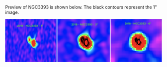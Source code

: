 Preview of NGC3393 is shown below. The black contours represent the 1" image. 

![NGC3393](NGC3393.png "NGC3393")

